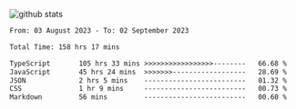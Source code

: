 
![github stats](https://github-readme-stats.vercel.app/api?username=realmahd1&show_icons=true&theme=codeSTACKr&hide_rank=true&count_private=true)

<!--START_SECTION:waka-->

```txt
From: 03 August 2023 - To: 02 September 2023

Total Time: 158 hrs 17 mins

TypeScript       105 hrs 33 mins >>>>>>>>>>>>>>>>>--------   66.68 %
JavaScript       45 hrs 24 mins  >>>>>>>------------------   28.69 %
JSON             2 hrs 5 mins    -------------------------   01.32 %
CSS              1 hr 9 mins     -------------------------   00.73 %
Markdown         56 mins         -------------------------   00.60 %
```

<!--END_SECTION:waka-->

